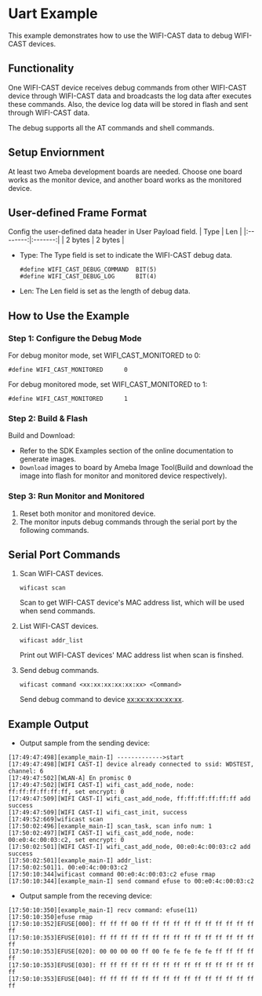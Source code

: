 # Uart Example

This example demonstrates how to use the WIFI-CAST data to debug WIFI-CAST devices.

## Functionality

One WIFI-CAST device receives debug commands from other WIFI-CAST device through WIFI-CAST data and broadcasts the log data after executes these commands. Also, the device log data will be stored in flash and sent through WIFI-CAST data.

The debug supports all the AT commands and shell commands.

## Setup Enviornment

At least two Ameba development boards are needed. Choose one board works as the monitor device, and another board works as the monitored device.

## User-defined Frame Format

Config the user-defined data header in User Payload field.
|   Type   |   Len   | 
|:--------:|:-------:|
|  2 bytes | 2 bytes |
* Type: The Type field is set to indicate the WIFI-CAST debug data.
    ```
    #define WIFI_CAST_DEBUG_COMMAND  BIT(5)
    #define WIFI_CAST_DEBUG_LOG      BIT(4)
    ```
* Len: The Len field is set as the length of debug data.

## How to Use the Example

### Step 1: Configure the Debug Mode

For debug monitor mode, set WIFI_CAST_MONITORED to 0:

```
#define WIFI_CAST_MONITORED      0
```
For debug monitored mode, set WIFI_CAST_MONITORED to 1:
```
#define WIFI_CAST_MONITORED      1
```

### Step 2: Build & Flash

Build and Download:
   * Refer to the SDK Examples section of the online documentation to generate images.
   * `Download` images to board by Ameba Image Tool(Build and download the image into flash for monitor and monitored device respectively).

### Step 3: Run Monitor and Monitored

1. Reset both monitor and monitored device.
2. The monitor inputs debug commands through the serial port by the following commands.

## Serial Port Commands

1. Scan WIFI-CAST devices.
    ```
    wificast scan
    ```
    Scan to get WIFI-CAST device's MAC address list, which will be used when send commands.

2. List WIFI-CAST devices.
    ```
    wificast addr_list
    ```
    Print out WIFI-CAST devices' MAC address list when scan is finshed.

3. Send debug commands.
    ```
    wificast command <xx:xx:xx:xx:xx:xx> <Command>
    ```
    Send debug command <Command> to device <xx:xx:xx:xx:xx:xx>.

## Example Output
* Output sample from the sending device:
```
[17:49:47:498][example_main-I] ------------->start
[17:49:47:498][WIFI CAST-I] device already connected to ssid: WDSTEST, channel: 6
[17:49:47:502][WLAN-A] En promisc 0
[17:49:47:502][WIFI CAST-I] wifi_cast_add_node, node: ff:ff:ff:ff:ff:ff, set encrypt: 0
[17:49:47:509][WIFI CAST-I] wifi_cast_add_node, ff:ff:ff:ff:ff:ff add success
[17:49:47:509][WIFI CAST-I] wifi_cast_init, success
[17:49:52:669]wificast scan
[17:50:02:496][example_main-I] scan_task, scan info num: 1
[17:50:02:497][WIFI CAST-I] wifi_cast_add_node, node: 00:e0:4c:00:03:c2, set encrypt: 0
[17:50:02:501][WIFI CAST-I] wifi_cast_add_node, 00:e0:4c:00:03:c2 add success
[17:50:02:501][example_main-I] addr_list: 
[17:50:02:501]1. 00:e0:4c:00:03:c2
[17:50:10:344]wificast command 00:e0:4c:00:03:c2 efuse rmap
[17:50:10:344][example_main-I] send command efuse to 00:e0:4c:00:03:c2
```
* Output sample from the receving device:
```
[17:50:10:350][example_main-I] recv command: efuse(11)
[17:50:10:350]efuse rmap 
[17:50:10:352]EFUSE[000]: ff ff ff 00 ff ff ff ff ff ff ff ff ff ff ff ff
[17:50:10:353]EFUSE[010]: ff ff ff ff ff ff ff ff ff ff ff ff ff ff ff ff
[17:50:10:353]EFUSE[020]: 00 00 00 00 ff 00 fe fe fe fe fe ff ff ff ff ff
[17:50:10:353]EFUSE[030]: ff ff ff ff ff ff ff ff ff ff ff ff ff ff ff ff
[17:50:10:353]EFUSE[040]: ff ff ff ff ff ff ff ff ff ff ff ff ff ff ff ff
```